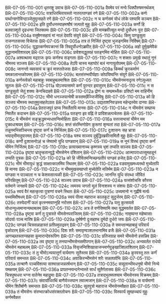 BR-07-05-110-001	धृतराष्ट्र उवाच
BR-07-05-110-001a	दैवमेव परं मन्ये धिक्पौरुषमनर्थकम्
BR-07-05-110-001c	यत्राधिरथिरायस्तो नातरत्पाण्डवं रणे
BR-07-05-110-002a	कर्णः पार्थान्सगोविन्दाञ्जेतुमुत्सहते रणे
BR-07-05-110-002c	न च कर्णसमं योधं लोके पश्यामि कञ्चन
BR-07-05-110-002e	इति दुर्योधनस्याहमश्रौषं जल्पतो मुहुः
BR-07-05-110-003a	कर्णो हि बलवाञ्शूरो दृढधन्वा जितक्लमः
BR-07-05-110-003c	इति मामब्रवीत्सूत मन्दो दुर्योधनः पुरा
BR-07-05-110-004a	वसुषेणसहायं मां नालं देवापि संयुगे
BR-07-05-110-004c	किमु पाण्डुसुता राजन्गतसत्त्वा विचेतसः
BR-07-05-110-005a	तत्र तं निर्जितं दृष्ट्वा भुजङ्गमिव निर्विषम्
BR-07-05-110-005c	युद्धात्कर्णमपक्रान्तं किं स्विद्दुर्योधनोऽब्रवीत्
BR-07-05-110-006a	अहो दुर्मुखमेवैकं युद्धानामविशारदम्
BR-07-05-110-006c	प्रावेशयद्धुतवहं पतङ्गमिव मोहितः
BR-07-05-110-007a	अश्वत्थामा मद्रराजः कृपः कर्णश्च सङ्गताः
BR-07-05-110-007c	न शक्ताः प्रमुखे स्थातुं नूनं भीमस्य सञ्जय
BR-07-05-110-008a	तेऽपि चास्य महाघोरं बलं नागायुतोपमम्
BR-07-05-110-008c	जानन्तो व्यवसायं च क्रूरं मारुततेजसः
BR-07-05-110-009a	किमर्थं क्रूरकर्माणं यमकालान्तकोपमम्
BR-07-05-110-009c	बलसंरम्भवीर्यज्ञाः कोपयिष्यन्ति संयुगे
BR-07-05-110-010a	कर्णस्त्वेको महाबाहुः स्वबाहुबलमाश्रितः
BR-07-05-110-010c	भीमसेनमनादृत्य रणेऽयुध्यत सूतजः
BR-07-05-110-011a	योऽजयत्समरे कर्णं पुरन्दर इवासुरम्
BR-07-05-110-011c	न स पाण्डुसुतो जेतुं शक्यः केनचिदाहवे
BR-07-05-110-012a	द्रोणं यः सम्प्रमथ्यैकः प्रविष्टो मम वाहिनीम्
BR-07-05-110-012c	भीमो धनञ्जयान्वेषी कस्तमर्छेज्जिजीविषुः
BR-07-05-110-013a	को हि सञ्जय भीमस्य स्थातुमुत्सहतेऽग्रतः
BR-07-05-110-013c	उद्यताशनिवज्रस्य महेन्द्रस्येव दानवः
BR-07-05-110-014a	प्रेतराजपुरं प्राप्य निवर्तेतापि मानवः
BR-07-05-110-014c	न भीमसेनं सम्प्राप्य निवर्तेत कदाचन
BR-07-05-110-015a	पतङ्गा इव वह्निं ते प्राविशन्नल्पचेतसः
BR-07-05-110-015c	ये भीमसेनं सङ्क्रुद्धमभ्यधावन्विमोहिताः
BR-07-05-110-016a	यत्तत्सभायां भीमेन मम पुत्रवधाश्रयम्
BR-07-05-110-016c	शप्तं संरम्भिणोग्रेण कुरूणां शृण्वतां तदा
BR-07-05-110-017a	तन्नूनमभिसञ्चिन्त्य दृष्ट्वा कर्णं च निर्जितम्
BR-07-05-110-017c	दुःशासनः सह भ्रात्रा भयाद्भीमादुपारमत्
BR-07-05-110-018a	यश्च सञ्जय दुर्बुद्धिरब्रवीत्समितौ मुहुः
BR-07-05-110-018c	कर्णो दुःशासनोऽहं च जेष्यामो युधि पाण्डवान्
BR-07-05-110-019a	स नूनं विरथं दृष्ट्वा कर्णं भीमेन निर्जितम्
BR-07-05-110-019c	प्रत्याख्यानाच्च कृष्णस्य भृशं तप्यति सञ्जय
BR-07-05-110-020a	दृष्ट्वा भ्रातॄन्हतान्युद्धे भीमसेनेन दंशितान्
BR-07-05-110-020c	आत्मापराधात्सुमहन्नूनं तप्यति पुत्रकः
BR-07-05-110-021a	को हि जीवितमन्विच्छन्प्रतीपं पाण्डवं व्रजेत्
BR-07-05-110-021c	भीमं भीमायुधं क्रुद्धं साक्षात्कालमिव स्थितम्
BR-07-05-110-022a	वडवामुखमध्यस्थो मुच्येतापि हि मानवः
BR-07-05-110-022c	न भीममुखसम्प्राप्तो मुच्येतेति मतिर्मम
BR-07-05-110-023a	न पाण्डवा न पाञ्चाला न च केशवसात्यकी
BR-07-05-110-023c	जानन्ति युधि संरब्धा जीवितं परिरक्षितुम्
BR-07-05-110-024	सञ्जय उवाच
BR-07-05-110-024a	यत्संशोचसि कौरव्य वर्तमाने जनक्षये
BR-07-05-110-024c	त्वमस्य जगतो मूलं विनाशस्य न संशयः
BR-07-05-110-025a	स्वयं वैरं महत्कृत्वा पुत्राणां वचने स्थितः
BR-07-05-110-025c	उच्यमानो न गृह्णीषे मर्त्यः पथ्यमिवौषधम्
BR-07-05-110-026a	स्वयं पीत्वा महाराज कालकूटं सुदुर्जरम्
BR-07-05-110-026c	तस्येदानीं फलं कृत्स्नमवाप्नुहि नरोत्तम
BR-07-05-110-027a	यत्तु कुत्सयसे योधान्युध्यमानान्यथाबलम्
BR-07-05-110-027c	अत्र ते वर्णयिष्यामि यथा युद्धमवर्तत
BR-07-05-110-028a	दृष्ट्वा कर्णं तु पुत्रास्ते भीमसेनपराजितम्
BR-07-05-110-028c	नामृष्यन्त महेष्वासाः सोदर्याः पञ्च मारिष
BR-07-05-110-029a	दुर्मर्षणो दुःसहश्च दुर्मदो दुर्धरो जयः
BR-07-05-110-029c	पाण्डवं चित्रसन्नाहास्तं प्रतीपमुपाद्रवन्
BR-07-05-110-030a	ते समन्तान्महाबाहुं परिवार्य वृकोदरम्
BR-07-05-110-030c	दिशः शरैः समावृण्वञ्शलभानामिव व्रजैः
BR-07-05-110-031a	आगच्छतस्तान्सहसा कुमारान्देवरूपिणः
BR-07-05-110-031c	प्रतिजग्राह समरे भीमसेनो हसन्निव
BR-07-05-110-032a	तव दृष्ट्वा तु तनयान्भीमसेनसमीपगान्
BR-07-05-110-032c	अभ्यवर्तत राधेयो भीमसेनं महाबलम्
BR-07-05-110-033a	विसृजन्विशिखान्राजन्स्वर्णपुङ्खाञ्शिलाशितान्
BR-07-05-110-033c	तं तु भीमोऽभ्ययात्तूर्णं वार्यमाणः सुतैस्तव
BR-07-05-110-034a	कुरवस्तु ततः कर्णं परिवार्य समन्ततः
BR-07-05-110-034c	अवाकिरन्भीमसेनं शरैः सन्नतपर्वभिः
BR-07-05-110-035a	तान्बाणैः पञ्चविंशत्या साश्वान्राजन्नरर्षभान्
BR-07-05-110-035c	ससूतान्भीमधनुषो भीमो निन्ये यमक्षयम्
BR-07-05-110-036a	प्रापतन्स्यन्दनेभ्यस्ते सार्धं सूतैर्गतासवः
BR-07-05-110-036c	चित्रपुष्पधरा भग्ना वातेनेव महाद्रुमाः
BR-07-05-110-037a	तत्राद्भुतमपश्याम भीमसेनस्य विक्रमम्
BR-07-05-110-037c	संवार्याधिरथिं बाणैर्यज्जघान तवात्मजान्
BR-07-05-110-038a	स वार्यमाणो भीमेन शितैर्बाणैः समन्ततः
BR-07-05-110-038c	सूतपुत्रो महाराज भीमसेनमवैक्षत
BR-07-05-110-039a	तं भीमसेनः संरम्भात्क्रोधसंरक्तलोचनः
BR-07-05-110-039c	विस्फार्य सुमहच्चापं मुहुः कर्णमवैक्षत

